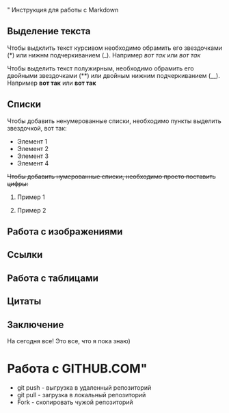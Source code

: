 " Инструкция для работы с Markdown

## Выделение текста

Чтобы выдклить текст курсивом необходимо обрамить его звездочками (*) или нижнм подчеркиванием (_). Например *вот так* или _вот так_

Чтобы выделить текст полужирным, необходимо обрамить его двойными звездочками (**) или  двойным нижним подчеркиванием (__). Например **вот так** или __вот так__
## Списки

Чтобы добавить ненумерованные списки, необходимо пункты выделить звездочкой, вот так:
* Элемент 1
* Элемент 2
* Элемент 3
* Элемент 4


~~Чтобы добавить нумерованные списки, необходимо просто поставить цифры:~~

1. Пример 1
  
2. Пример 2

## Работа с изображениями

## Ссылки

## Работа с таблицами

## Цитаты

## Заключение

На сегодня все!
Это все, что я пока знаю)

# Работа с GITHUB.COM"

* git push - выгрузка в удаленный репозиторий
* git pull - загрузка в локальный репозиторий
* Fork - скопировать чужой репозиторий